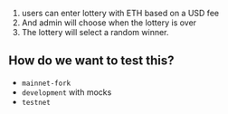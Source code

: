 
1. users can enter lottery with ETH based on a USD fee
2. And admin will choose when the lottery is over
3. The lottery will select a random winner.

## How do we want to test this?

- `mainnet-fork`
- `development` with mocks
- `testnet`